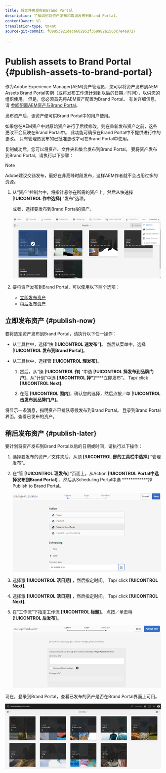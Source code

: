 ```yaml
---
title: 将文件夹发布到Brand Portal
description: 了解如何将资产发布和取消发布到Brand Portal。
contentOwner: VG
translation-type: tm+mt
source-git-commit: f09853921dec6602952f369982a1563c7e4a9727

---
```



# Publish assets to Brand Portal {#publish-assets-to-brand-portal}

作为Adobe Experience Manager(AEM)资产管理员，您可以将资产发布到AEM Assets Brand Portal实例（或将发布工作流计划到以后的日期／时间），以供您的组织使用。 但是，您必须首先将AEM资产配置为Brand Portal。 有关详细信息，请 [参阅配置AEM资产与Brand Portal](configure-aem-assets-with-brand-portal.md)。

发布资产后，该资产便可供Brand Portal中的用户使用。

如果您在AEM资产中对原始资产进行了后续修改，则在重新发布资产之前，这些更改不会反映在Brand Portal中。 此功能可确保在Brand Portal中不提供进行中的更改。 只有管理员发布的已批准更改才可在Brand Portal中使用。

复制成功后，您可以将资产、文件夹和集合发布到Brand Portal。 要将资产发布到Brand Portal，请执行以下步骤：

>[!NOTE]
>
>Adobe建议交错发布，最好在非高峰时段发布，这样AEM作者就不会占用过多的资源。

1. 从“资产”控制台中，将指针悬停在所需的资产上，然后从快速操 **[!UICONTROL 作中选择]** “发布”选项。

   或者，选择要发布到Brand Portal的资产。

   ![publish2bp-2](assets/publish2bp-2.png)

2. 要将资产发布到Brand Portal，可以使用以下两个选项：
   * [立即发布资产](#publish-now)
   * [稍后发布资产](#publish-later)

## 立即发布资产 {#publish-now}

要将选定资产发布到Brand Portal，请执行以下任一操作：

* 从工具栏中，选择“快 **[!UICONTROL 速发布”]**。 然后从菜单中，选择 **[!UICONTROL 发布到Brand Portal]**。

* 从工具栏中，选择管 **[!UICONTROL 理发布]**。

   1. 然后，从“操 **[!UICONTROL 作]** ”中选 **[!UICONTROL 择发布到品牌门户]**，从“计划”中选 **[!UICONTROL 择“]******&#x200B;立即发布”。 Tap/ click **[!UICONTROL Next].**

   2. 在范 **[!UICONTROL 围内]**，确认您的选择，然后点按／单 **[!UICONTROL 击发布到品牌门户]**。

将显示一条消息，指明资产已排队等候发布到Brand Portal。 登录到Brand Portal界面，查看已发布的资产。

## 稍后发布资产 {#publish-later}

要计划将资产发布到Brand Portal以后的日期或时间，请执行以下操作：

1. 选择要发布的资产／文件夹后，从顶 **[!UICONTROL 部的工具栏中选择]** “管理发布”。
2. 在“管 **[!UICONTROL 理发布]** ”页面上，从Action **[!UICONTROL Portal中选择发布到Brand Portal]** ，然后从Scheduling Portal中选 ************&#x200B;择Publish to Brand Portal。

   ![publishlaterbp-1](assets/publishlaterbp-1.png)

3. 选择激 **[!UICONTROL 活日期]** ，然后指定时间。 Tap/ click **[!UICONTROL Next]**.
4. 选择激 **[!UICONTROL 活日期]** ，然后指定时间。 Tap/ click **[!UICONTROL Next]**.
5. 在“工作流”下指定工作流 **[!UICONTROL 标题]**。 点按／单击稍 **[!UICONTROL 后发布]**。

   ![发布工作流](assets/publishworkflow.png)

现在，登录到Brand Portal，查看已发布的资产是否在Brand Portal界面上可用。

![bp_631_landing_page](assets/bp_landing_page.png)
